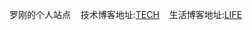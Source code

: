 
罗刚的个人站点
    技术博客地址:[TECH](http://KobeLuo.github.io/TECH/)
    生活博客地址:[LIFE](https://KobeLuo.github.io/LIFESTYLE/)
